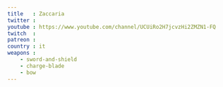 ```yaml
---
title   : Zaccaria
twitter : 
youtube : https://www.youtube.com/channel/UCUiRo2H7jcvzHi2ZMZN1-FQ
twitch  : 
patreon : 
country : it
weapons :
    - sword-and-shield
    - charge-blade
    - bow
---
```



